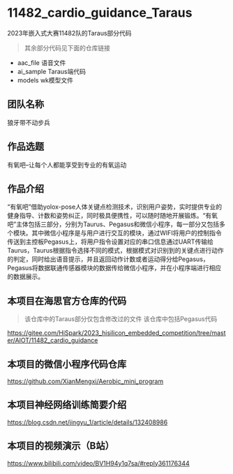 # 11482_cardio_guidance_Taraus

2023年嵌入式大赛11482队的Taraus部分代码

> 其余部分代码见下面的仓库链接

- aac_file 语音文件
- ai_sample Taraus端代码
- models wk模型文件

## 团队名称

狼牙带不动步兵

## 作品选题

有氧吧–让每个人都能享受到专业的有氧运动

## 作品介绍

“有氧吧”借助yolox-pose人体关键点检测技术，识别用户姿势，实时提供专业的健身指导、计数和姿势纠正，同时极具便携性，可以随时随地开展锻炼。“有氧吧”主体包括三部分，分别为Taurus、Pegasus和微信小程序，每一部分又包括多个模块。其中微信小程序是与用户进行交互的模块，通过WIFI将用户的控制指令传送到主控板Pegasus上，将用户指令设置对应的串口信息通过UART传输给Taurus，Taurus根据指令选择不同的模式，根据模式对识别到的关键点进行动作的判定，同时给出语音提示，并且返回动作计数或者运动得分给Pegasus，Pegasus将数据联通传感器模块的数据传给微信小程序，并在小程序端进行相应的数据展示。

## 本项目在海思官方仓库的代码

> 该仓库中的Taraus部分仅包含修改过的文件
> 该仓库中包括Pegasus代码

https://gitee.com/HiSpark/2023_hisilicon_embedded_competition/tree/master/AIOT/11482_cardio_guidance

## 本项目的微信小程序代码仓库

https://github.com/XianMengxi/Aerobic_mini_program

## 本项目神经网络训练简要介绍

https://blog.csdn.net/jingyu_1/article/details/132408986

## 本项目的视频演示（B站）

https://www.bilibili.com/video/BV1H94y1q7sa/#reply361176344
